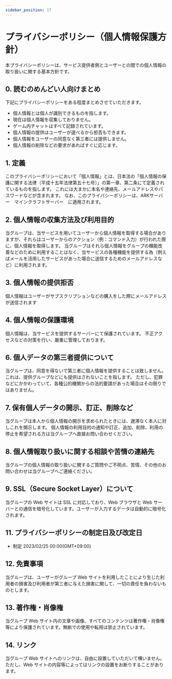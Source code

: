```yaml
---
sidebar_position: 17
---
```



# プライバシーポリシー（個人情報保護方針）

本プライバシーポリシーは、サービス提供者側とユーザーとの間での個人情報の取り扱いに関する基本方針です。

## 0. 読むのめんどい人向けまとめ

下記にプライバシーポリシーをある程度まとめさせていただきます。

- 個人情報とは個人が識別できるものを指します。
- 現在は個人情報を収集しておりません。
- ゲーム内チャットはすべて記録されています。
- 個人情報の提供はユーザーが選べるから拒否もできます。
- 個人情報をユーザーの同意なく第三者には提供しません。
- 個人情報の削除などの要求があればすぐに応じます。

## 1. 定義

このプライバシーポリシーにおいて「個人情報」とは、日本法の「個人情報の保護に関する法律（平成十五年法律第五十七号）」の第一章、第二条にて定義されているものを指します。
これには大まかに本名や連絡先、メールアドレスやパスワードなどが含まれます。
なお、このプライバシーポリシーは、ARKサーバー　マインクラフトサーバー　に適用されます。

## 2. 個人情報の収集方法及び利用目的

当グループは、当サービスを用いてユーザーから個人情報を取得する場合がありますが、それらはユーザーからのアクション（例：コマンド入力）が行われた際に、個人情報を取得します。
当グループはそれら個人情報をグループの機能改善などのために利用することはなく、当サービスの各種機能を提供する為（例えばメールを活用したサービスがあった場合に送信するためのメールアドレスなど）に利用されます。

## 3. 個人情報の提供拒否

個人情報はユーザーがサブスクリプションなどの購入をした際にメールアドレスが送信されます

## 4. 個人情報の保護環境

個人情報は、当サービスを提供するサーバーにて保護されています。
不正アクセスなどの対策を行い、厳重に管理しております。

## 6. 個人データの第三者提供について

当グループは、同意を得ないで第三者に個人情報を提供することは致しません。
これは、提供グループなどにも提供はされないことを指します。
ただし、犯罪などにかかわっていて、各種公的機関からの法的要請があった場合はその限りではありません。

## 7. 保有個人データの開示、訂正、削除など

当グループは本人から個人情報の開示を求められたときには、遅滞なく本人に対しこれを開示します。
個人情報の利用目的の通知や訂正、追加、削除、利用の停止を希望される方は当グループへ直接お問い合わせください。

## 8. 個人情報取り扱いに関する相談や苦情の連絡先

当グループの個人情報の取り扱いに関するご質問やご不明点、苦情、その他のお問い合わせは当グループへご連絡ください。

## 9. SSL（Secure Socket Layer）について

当グループの Web サイトは SSL に対応しており、Web ブラウザと Web サーバーとの通信を暗号化しています。ユーザーが入力するデータは自動的に暗号化されます。

## 11. プライバシーポリシーの制定日及び改定日

- 制定 2023/02/25 00:00(GMT+09:00)


## 12. 免責事項

当グループは、ユーザーがグループ Web サイトを利用したことにより生じた利用者の損害及び利用者が第三者に与えた損害に関して、一切の責任を負わないものとします。

## 13. 著作権・肖像権

当グループ Web サイト内の文章や画像、すべてのコンテンツは著作権・肖像権等により保護されています。無断での使用や転用は禁止されています。

## 14. リンク

当グループ Web サイトへのリンクは、自由に設置していただいて構いません。ただし、Web サイトの内容等によってはリンクの設置をお断りすることがあります。